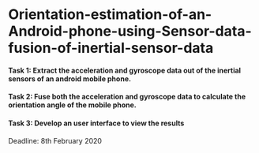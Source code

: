# Orientation-estimation-of-an-Android-phone-using-Sensor-data-fusion-of-inertial-sensor-data
#### Task 1: Extract the acceleration and gyroscope data out of the inertial sensors of an android mobile phone.
#### Task 2: Fuse both the acceleration and gyroscope data to calculate the orientation angle of the mobile phone.
#### Task 3: Develop an user interface to view the results

Deadline: 8th February 2020
